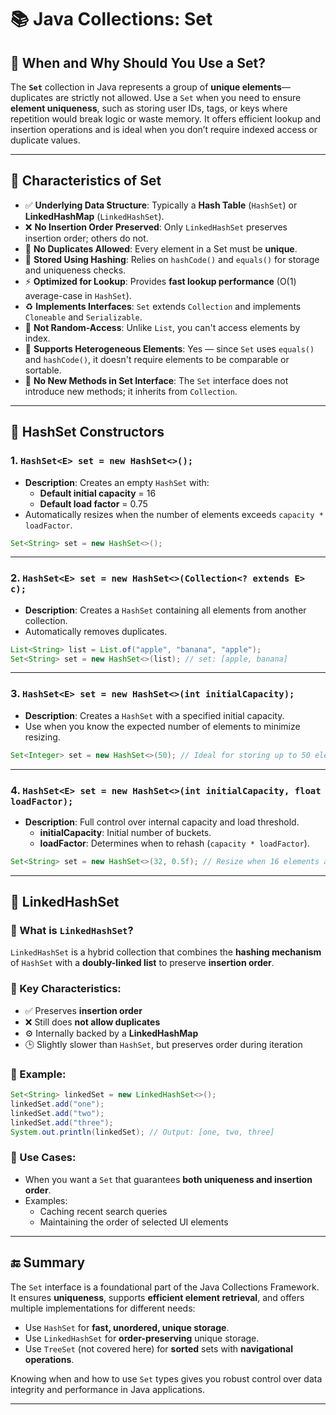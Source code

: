 
# 📚 Java Collections: Set

## 🔹 When and Why Should You Use a Set?

The **`Set`** collection in Java represents a group of **unique elements**—duplicates are strictly not allowed. Use a `Set` when you need to ensure **element uniqueness**, such as storing user IDs, tags, or keys where repetition would break logic or waste memory. It offers efficient lookup and insertion operations and is ideal when you don’t require indexed access or duplicate values.

---

## 🔸 Characteristics of Set

- ✅ **Underlying Data Structure**: Typically a **Hash Table** (`HashSet`) or **LinkedHashMap** (`LinkedHashSet`).
- ❌ **No Insertion Order Preserved**: Only `LinkedHashSet` preserves insertion order; others do not.
- 🚫 **No Duplicates Allowed**: Every element in a Set must be **unique**.
- 🧠 **Stored Using Hashing**: Relies on `hashCode()` and `equals()` for storage and uniqueness checks.
- ⚡ **Optimized for Lookup**: Provides **fast lookup performance** (O(1) average-case in `HashSet`).
- ♻️ **Implements Interfaces**: `Set` extends `Collection` and implements `Cloneable` and `Serializable`.
- 🚫 **Not Random-Access**: Unlike `List`, you can't access elements by index.
- 🔄 **Supports Heterogeneous Elements**: Yes — since `Set` uses `equals()` and `hashCode()`, it doesn't require elements to be comparable or sortable.
- 🧺 **No New Methods in Set Interface**: The `Set` interface does not introduce new methods; it inherits from `Collection`.

---

## 🔸 HashSet Constructors

### 1. `HashSet<E> set = new HashSet<>();`
- **Description**: Creates an empty `HashSet` with:
    - **Default initial capacity** = 16
    - **Default load factor** = 0.75
- Automatically resizes when the number of elements exceeds `capacity * loadFactor`.

```java
Set<String> set = new HashSet<>();
```

---

### 2. `HashSet<E> set = new HashSet<>(Collection<? extends E> c);`
- **Description**: Creates a `HashSet` containing all elements from another collection.
- Automatically removes duplicates.

```java
List<String> list = List.of("apple", "banana", "apple");
Set<String> set = new HashSet<>(list); // set: [apple, banana]
```

---

### 3. `HashSet<E> set = new HashSet<>(int initialCapacity);`
- **Description**: Creates a `HashSet` with a specified initial capacity.
- Use when you know the expected number of elements to minimize resizing.

```java
Set<Integer> set = new HashSet<>(50); // Ideal for storing up to 50 elements
```

---

### 4. `HashSet<E> set = new HashSet<>(int initialCapacity, float loadFactor);`
- **Description**: Full control over internal capacity and load threshold.
    - **initialCapacity**: Initial number of buckets.
    - **loadFactor**: Determines when to rehash (`capacity * loadFactor`).

```java
Set<String> set = new HashSet<>(32, 0.5f); // Resize when 16 elements are reached
```

---

## 🔸 LinkedHashSet

### 🔹 What is `LinkedHashSet`?
`LinkedHashSet` is a hybrid collection that combines the **hashing mechanism** of `HashSet` with a **doubly-linked list** to preserve **insertion order**.

### 🔹 Key Characteristics:
- ✅ Preserves **insertion order**
- ❌ Still does **not allow duplicates**
- ⚙️ Internally backed by a **LinkedHashMap**
- 🕒 Slightly slower than `HashSet`, but preserves order during iteration

### 🔹 Example:
```java
Set<String> linkedSet = new LinkedHashSet<>();
linkedSet.add("one");
linkedSet.add("two");
linkedSet.add("three");
System.out.println(linkedSet); // Output: [one, two, three]
```

### 🔹 Use Cases:
- When you want a `Set` that guarantees **both uniqueness and insertion order**.
- Examples:
    - Caching recent search queries
    - Maintaining the order of selected UI elements

---

## 🔚 Summary

The `Set` interface is a foundational part of the Java Collections Framework. It ensures **uniqueness**, supports **efficient element retrieval**, and offers multiple implementations for different needs:
- Use `HashSet` for **fast, unordered, unique storage**.
- Use `LinkedHashSet` for **order-preserving** unique storage.
- Use `TreeSet` (not covered here) for **sorted** sets with **navigational operations**.

Knowing when and how to use `Set` types gives you robust control over data integrity and performance in Java applications.

---
